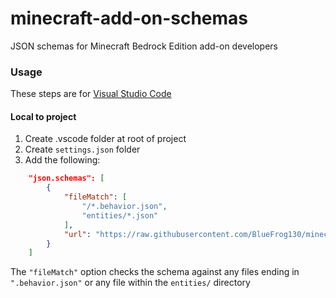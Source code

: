 # minecraft-add-on-schemas
JSON schemas for Minecraft Bedrock Edition add-on developers

### Usage
These steps are for [Visual Studio Code](https://code.visualstudio.com/)

#### Local to project
1. Create .vscode folder at root of project
2. Create `settings.json` folder
3. Add the following:
```json
    "json.schemas": [
        {
            "fileMatch": [
                "/*.behavior.json",
                "entities/*.json"
            ],
            "url": "https://raw.githubusercontent.com/BlueFrog130/minecraft-add-on-schemas/master/entity.schema.json"
        }
    ]
```
  The `"fileMatch"` option checks the schema against any files ending in `".behavior.json"` or any file within the `entities/` directory
